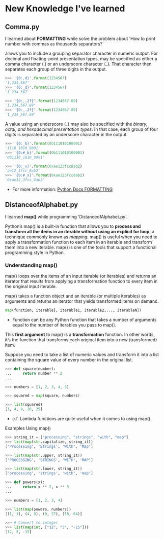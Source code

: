 # New Knowledge I've learned

## Comma.py
I learned about **FORMATTING** while solve the problem about 'How to print number with commas as thousands separators?'

<group> allows you to include a grouping separator character in numeric output. For decimal and floating-point presentation types, <group> may be specified as either a comma character (,) or an underscore character (_). That character then separates each group of three digits in the output.

```Python
>>> '{0:,d}'.format(1234567)
'1,234,567'
>>> '{0:_d}'.format(1234567)
'1_234_567'

>>> '{0:,.2f}'.format(1234567.89)
'1,234,567.89'
>>> '{0:_.2f}'.format(1234567.89)
'1_234_567.89'
```

A <group> value using an underscore (_) may also be specified with the *binary, octal, and hexadecimal presentation types*. In that case, each group of four digits is separated by an underscore character in the output.

```Python
>>> '{0:_b}'.format(0b111010100001)
'1110_1010_0001'
>>> '{0:#_b}'.format(0b111010100001)
'0b1110_1010_0001'

>>> '{0:_x}'.format(0xae123fcc8ab2)
'ae12_3fcc_8ab2'
>>> '{0:#_x}'.format(0xae123fcc8ab2)
'0xae12_3fcc_8ab2'
```

* For more information: [Python Docs FORMATTING](https://realpython.com/python-formatted-output/#the-group-subcomponent, "link to formatting python docs")



## DistanceofAlphabet.py
I learned **map()** while programming 'DistanceofAlphabet.py'.

Python’s map() is a built-in function that allows you to __process and transform all the items in an iterable without using an explicit for loop__, a technique commonly known as _mapping_. map() is useful when you need to apply a transformation function to each item in an iterable and transform them into a new iterable. map() is one of the tools that support a functional programming style in Python.

### Understanding map()
map() loops over the items of an input iterable (or iterables) and returns an iterator that results from applying a transformation function to every item in the original input iterable.

map() takes a function object and an iterable (or multiple iterables) as arguments and returns an iterator that yields transformed items on demand.

```Python
map(function, iterable[, iterable1, iterable2,..., iterableN])
```

- Function can be any Python function that takes a number of arguments equal to the number of iterables you pass to map().

This **first argument** to map() is a **transformation** function. In other words, it’s the function that transforms each original item into a new (transformed) item.


Suppose you need to take a list of numeric values and transform it into a list containing the square value of every number in the original list.

```Python
>>> def square(number):
...     return number ** 2
...

>>> numbers = [1, 2, 3, 4, 5]

>>> squared = map(square, numbers)

>>> list(squared)
[1, 4, 9, 16, 25]
```

- c.f. Lambda functions are quite useful when it comes to using map(). 

Examples Using map()
```Python
>>> string_it = ["processing", "strings", "with", "map"]
>>> list(map(str.capitalize, string_it))
['Processing', 'Strings', 'With', 'Map']

>>> list(map(str.upper, string_it))
['PROCESSING', 'STRINGS', 'WITH', 'MAP']

>>> list(map(str.lower, string_it))
['processing', 'strings', 'with', 'map']
```

```Python
>>> def powers(x):
...     return x ** 2, x ** 3
...

>>> numbers = [1, 2, 3, 4]

>>> list(map(powers, numbers))
[(1, 1), (4, 8), (9, 27), (16, 64)]

>>> # Convert to integer
>>> list(map(int, ["12", "3", "-15"]))
[12, 3, -15]
```

